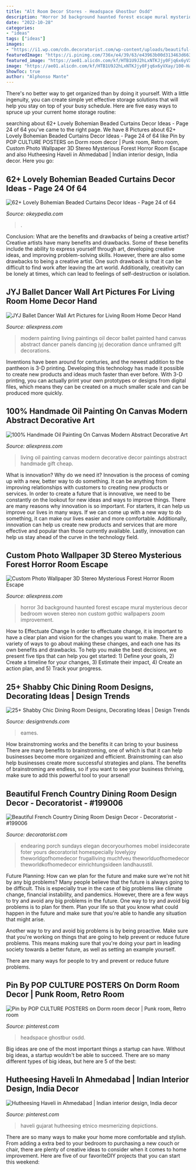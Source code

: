 ```yaml
---
title: "Alt Room Decor Stores - Headspace Ghostbur Osdd"
description: "Horror 3d background haunted forest escape mural mysterious decor bedroom woven stereo non custom gothic wallpapers zoom improvement"
date: "2022-10-28"
categories:
- "ideas"
tags: ["ideas"]
images:
- "https://i1.wp.com/cdn.decoratorist.com/wp-content/uploads/beautiful-french-country-dining-room-design-decor-275874.jpg?fit=1024%2C1431&amp;ssl=1"
featuredImage: "https://i.pinimg.com/736x/e4/39/63/e43963b00d313463d66389ee2dfdfbd9.jpg"
featured_image: "https://ae01.alicdn.com/kf/HTB1U9J2hLxNTKJjy0Fjq6x6yVXay/100-Handmade-Oil-Painting-On-Canvas-Modern-Abstract-Decorative-Art-Living-Room-Home-Decor-Best-Gift.jpg"
image: "https://ae01.alicdn.com/kf/HTB1U9J2hLxNTKJjy0Fjq6x6yVXay/100-Handmade-Oil-Painting-On-Canvas-Modern-Abstract-Decorative-Art-Living-Room-Home-Decor-Best-Gift.jpg"
ShowToc: true
author: "Alphonso Mante"
---
```



There's no better way to get organized than by doing it yourself. With a little ingenuity, you can create simple yet effective storage solutions that will help you stay on top of your busy schedule. Here are five easy ways to spruce up your current home storage routine: 

	

		
searching about 62+ Lovely Bohemian Beaded Curtains Decor Ideas - Page 24 of 64 you've came to the right page. We have 8 Pictures about 62+ Lovely Bohemian Beaded Curtains Decor Ideas - Page 24 of 64 like Pin by POP CULTURE POSTERS on Dorm room decor | Punk room, Retro room, Custom Photo Wallpaper 3D Stereo Mysterious Forest Horror Room Escape and also Hutheesing Haveli in Ahmedabad | Indian interior design, India decor. Here you go:
		
    
## 62+ Lovely Bohemian Beaded Curtains Decor Ideas - Page 24 Of 64

<img loading=lazy src="https://okeypedia.com/wp-content/uploads/2018/10/62-Lovely-Bohemian-Beaded-Curtains-Decor-Ideas-24-1.jpg" onerror="this.onerror=null;this.src='https://tse3.mm.bing.net/th?id=OIP.l15D-7pbdj8m4QvX-iN39AHaPM&amp;pid=15.1';" alt="62+ Lovely Bohemian Beaded Curtains Decor Ideas - Page 24 of 64">

_Source: okeypedia.com_

>. 

	

Conclusion: What are the benefits and drawbacks of being a creative artist?
Creative artists have many benefits and drawbacks. Some of these benefits include the ability to express yourself through art, developing creative ideas, and improving problem-solving skills. However, there are also some drawbacks to being a creative artist. One such drawback is that it can be difficult to find work after leaving the art world. Additionally, creativity can be lonely at times, which can lead to feelings of self-destruction or isolation.

    
## JYJ Ballet Dancer Wall Art Pictures For Living Room Home Decor Hand

<img loading=lazy src="https://ae01.alicdn.com/kf/HTB1IznnD29TBuNjy1zbq6xpepXag/JYJ-Ballet-Dancer-Wall-Art-Pictures-for-Living-Room-Home-Decor-Hand-Painted-Modern-Abstract-Oil.jpg" onerror="this.onerror=null;this.src='https://tse1.mm.bing.net/th?id=OIP.4dSXmaG66XvJ0VqIOJL5BQHaHa&amp;pid=15.1';" alt="JYJ Ballet Dancer Wall Art Pictures for Living Room Home Decor Hand">

_Source: aliexpress.com_

>modern painting living paintings oil decor ballet painted hand canvas abstract dancer panels dancing jyj decoration dance unframed gift decorations. 

	

Inventions have been around for centuries, and the newest addition to the pantheon is 3-D printing. Developing this technology has made it possible to create new products and ideas much faster than ever before. With 3-D printing, you can actually print your own prototypes or designs from digital files, which means they can be created on a much smaller scale and can be produced more quickly.

    
## 100% Handmade Oil Painting On Canvas Modern Abstract Decorative Art

<img loading=lazy src="https://ae01.alicdn.com/kf/HTB1U9J2hLxNTKJjy0Fjq6x6yVXay/100-Handmade-Oil-Painting-On-Canvas-Modern-Abstract-Decorative-Art-Living-Room-Home-Decor-Best-Gift.jpg" onerror="this.onerror=null;this.src='https://tse1.mm.bing.net/th?id=OIP.X4wvNDvXYhIzPeGJXfAvxgHaHa&amp;pid=15.1';" alt="100% Handmade Oil Painting On Canvas Modern Abstract Decorative Art">

_Source: aliexpress.com_

>living oil painting canvas modern decorative decor paintings abstract handmade gift cheap. 

	

What is innovation? Why do we need it?
Innovation is the process of coming up with a new, better way to do something. It can be anything from improving relationships with customers to creating new products or services. In order to create a future that is innovative, we need to be constantly on the lookout for new ideas and ways to improve things.
There are many reasons why innovation is so important. For starters, it can help us improve our lives in many ways. If we can come up with a new way to do something, it can make our lives easier and more comfortable. Additionally, innovation can help us create new products and services that are more effective and popular than those currently available. Lastly, innovation can help us stay ahead of the curve in the technology field.

    
## Custom Photo Wallpaper 3D Stereo Mysterious Forest Horror Room Escape

<img loading=lazy src="https://ae01.alicdn.com/kf/HTB1hlVeXzzuK1RjSsppq6xz0XXaX/Custom-Photo-Wallpaper-3D-Stereo-Mysterious-Forest-Horror-Room-Escape-Haunted-House-Background-Decor-Non-woven.jpg" onerror="this.onerror=null;this.src='https://tse4.mm.bing.net/th?id=OIP.XG7ApzEU-nkUS1X1GlDRUgHaHa&amp;pid=15.1';" alt="Custom Photo Wallpaper 3D Stereo Mysterious Forest Horror Room Escape">

_Source: aliexpress.com_

>horror 3d background haunted forest escape mural mysterious decor bedroom woven stereo non custom gothic wallpapers zoom improvement. 

	

How to Effectuate Change
In order to effectuate change, it is important to have a clear plan and vision for the changes you want to make. There are a variety of ways to go about making these changes, and each one has its own benefits and drawbacks. To help you make the best decisions, we present five tips that can help you get started: 1) Define your goals, 2) Create a timeline for your changes, 3) Estimate their impact, 4) Create an action plan, and 5) Track your progress.

    
## 25+ Shabby Chic Dining Room Designs, Decorating Ideas | Design Trends

<img loading=lazy src="https://images.designtrends.com/wp-content/uploads/2016/03/18065950/Sassy-Shabby-Chic-Dining-Room.jpg" onerror="this.onerror=null;this.src='https://tse1.mm.bing.net/th?id=OIP.2_j0i6hbkVM9ECS4BK0inAHaJ3&amp;pid=15.1';" alt="25+ Shabby Chic Dining Room Designs, Decorating Ideas | Design Trends">

_Source: designtrends.com_

>eames. 

	

How brainstroming works and the benefits it can bring to your business
There are many benefits to brainstroming, one of which is that it can help businesses become more organized and efficient. Brainstroming can also help businesses create more successful strategies and plans. The benefits of brainstroming are endless, so if you want to see your business thriving, make sure to add this powerful tool to your arsenal!

    
## Beautiful French Country Dining Room Design Decor - Decoratorist - #199006

<img loading=lazy src="https://i1.wp.com/cdn.decoratorist.com/wp-content/uploads/beautiful-french-country-dining-room-design-decor-275874.jpg?fit=1024%2C1431&amp;ssl=1" onerror="this.onerror=null;this.src='https://tse4.mm.bing.net/th?id=OIP.KW3xHC65JJmOQRi7f5aVkQHaKW&amp;pid=15.1';" alt="Beautiful French Country Dining Room Design Decor - Decoratorist - #199006">

_Source: decoratorist.com_

>endearing porch sundays elegan decoryourhomes mobel insidecorate foter yours decoratorist homespecially lovelyjoy theworldgofhomedecor frugalliving muchfveu theworlduofhomedecor theworldkofhomedecor einrichtungsideen landhausstil. 

	

Future Planning: How can we plan for the future and make sure we're not hit by any big problems?
Many people believe that the future is always going to be difficult. This is especially true in the case of big problems like climate change, financial instability, and pandemics. However, there are a few ways to try and avoid any big problems in the future. 
One way to try and avoid big problems is to plan for them. Plan your life so that you know what could happen in the future and make sure that you're able to handle any situation that might arise. 

Another way to try and avoid big problems is by being proactive. Make sure that you're working on things that are going to help prevent or reduce future problems. This means making sure that you're doing your part in leading society towards a better future, as well as setting an example yourself. 

There are many ways for people to try and prevent or reduce future problems.

    
## Pin By POP CULTURE POSTERS On Dorm Room Decor | Punk Room, Retro Room

<img loading=lazy src="https://i.pinimg.com/736x/e4/39/63/e43963b00d313463d66389ee2dfdfbd9.jpg" onerror="this.onerror=null;this.src='https://tse1.mm.bing.net/th?id=OIP.wbWjfsPjhDLvQw6rrlhU3AHaLI&amp;pid=15.1';" alt="Pin by POP CULTURE POSTERS on Dorm room decor | Punk room, Retro room">

_Source: pinterest.com_

>headspace ghostbur osdd. 

	

Big ideas are one of the most important things a startup can have. Without big ideas, a startup wouldn't be able to succeed. There are so many different types of big ideas, but here are 5 of the best: 

    
## Hutheesing Haveli In Ahmedabad | Indian Interior Design, India Decor

<img loading=lazy src="https://i.pinimg.com/736x/b8/87/1c/b8871cf96d397278adb6eaa785f39077--floral-motif-in-india.jpg" onerror="this.onerror=null;this.src='https://tse2.mm.bing.net/th?id=OIP.G0ZqGNdki9jOj36zT2VLywHaLI&amp;pid=15.1';" alt="Hutheesing Haveli in Ahmedabad | Indian interior design, India decor">

_Source: pinterest.com_

>haveli gujarat hutheesing etnico mesmerizing depictions. 

	

There are so many ways to make your home more comfortable and stylish. From adding a extra bed to your bedroom to purchasing a new couch or chair, there are plenty of creative ideas to consider when it comes to home improvement. Here are five of our favoriteDIY projects that you can start this weekend: 

